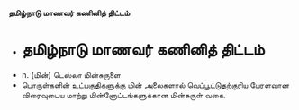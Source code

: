**தமிழ்நாடு மாணவர் கணினித் திட்டம்**
- # தமிழ்நாடு மாணவர் கணினித் திட்டம்
- n. (மின்) டெஸ்லா மின்சுருளை
- பொருள்களின் உட்பகுதிகளுக்கு மின் அலைகளால் வெப்பூட்டுதற்குரிய பேரளவான விரைவுடைய மாற்று மின்னோட்டங்களுக்கான மின்சுருள் வகை.

